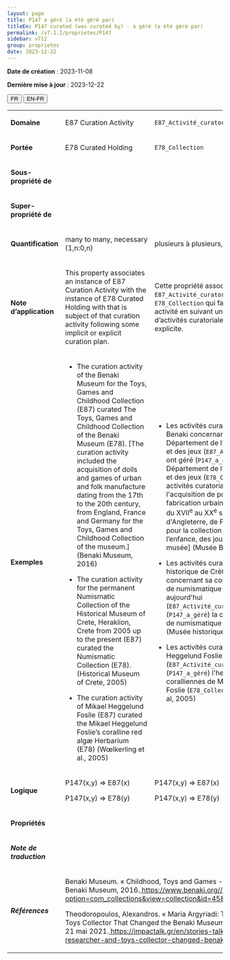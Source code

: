 ```yaml
---
layout: page
title: P147 a géré (a été géré par)
titleEn: P147 curated (was curated by) - a géré (a été géré par)
permalink: /v7.1.2/proprietes/P147
sidebar: v712
group: proprietes
date: 2023-12-22
---
```


**Date de création** : 2023-11-08

**Dernière mise à jour** : 2023-12-22

<div class="lang-buttons">
 <button id="fr" class="activate">FR</button>
 <button id="en-fr">EN-FR</button>
</div>

<table>
<tbody>
<tr>
<td><p><strong>Domaine</strong></p></td>
<td class="en">
<p>E87 Curation Activity</p>
</td>
<td>
<p><code class="language-plaintext highlighter-rouge">E87_Activité_curatoriale</code></p>
</td>
</tr>
<tr>
<td><p><strong>Portée</strong></p></td>
<td class="en">
<p>E78 Curated Holding</p>
</td>
<td>
<p><code class="language-plaintext highlighter-rouge">E78_Collection</code></p>
</td>
</tr>
<tr>
<td><p><strong>Sous-propriété de</strong></p></td>
<td class="en">
<p><sup></sup></p>
</td>
<td>
</td>
</tr>
<tr>
<td><p><strong>Super-propriété de</strong></p></td>
<td class="en">
</td>
<td>
</td>
</tr>
<tr>
<td><p><strong>Quantification</strong></p></td>
<td class="en">
<p>many to many, necessary (1,n:0,n)</p>
</td>
<td>
<p>plusieurs à plusieurs, nécessaire (1,n:0,n)</p>
</td>
</tr>
<tr>
<td><p><strong>Note d’application</strong></p></td>
<td class="en">
<p>This property associates an instance of E87 Curation Activity with the instance of E78 Curated Holding with that is subject of that curation activity following some implicit or explicit curation plan.</p>
</td>
<td>
<p>Cette propriété associe une instance de <code class="language-plaintext highlighter-rouge">E87_Activité_curatoriale</code> à l'instance de <code class="language-plaintext highlighter-rouge">E78_Collection</code> qui fait l'objet de cette activité en suivant un plan de gestion d’activités curatoriales implicite ou explicite.</p>
</td>
</tr>
<tr>
<td><p><strong>Exemples</strong></p></td>
<td class="en">
<ul>
<li><p>The curation activity of the Benaki Museum for the Toys, Games and Childhood Collection (E87) curated The Toys, Games and Childhood Collection of the Benaki Museum (E78). [The curation activity included the acquisition of dolls and games of urban and folk manufacture dating from the 17th to the 20th century, from England, France and Germany for the Toys, Games and Childhood Collection of the museum.] (Benaki Museum, 2016)</p>
</li>
<li><p>The curation activity for the permanent Numismatic Collection of the Historical Museum of Crete, Heraklion, Crete from 2005 up to the present (E87) curated the Numismatic Collection (E78). (Historical Museum of Crete, 2005)</p>
</li>
<li><p>The curation activity of Mikael Heggelund Foslie (E87) curated the Mikael Heggelund Foslie’s coralline red algæ Herbarium (E78) (Wœlkerling et al., 2005)</p>
</li>
</ul>
</td>
<td>
<ul>
<li><p>Les activités curatoriales du Musée Benaki concernant la collection du Département de l’enfance, des jouets et des jeux (<code class="language-plaintext highlighter-rouge">E87_Activité_curatoriale</code>) ont géré (<code class="language-plaintext highlighter-rouge">P147_a_géré</code>) la collection du Département de l’enfance, des jouets et des jeux (<code class="language-plaintext highlighter-rouge">E78_Collection</code>). [Les activités curatoriales comprenaient l'acquisition de poupées et de jeux de fabrication urbaine et populaire datant du XVII<sup>e</sup> au XX<sup>e</sup> siècle et provenant d'Angleterre, de France et d'Allemagne pour la collection du Département de l’enfance, des jouets et des jeux du musée] (Musée Benaki, 2016)</p>
</li>
<li><p>Les activités curatoriales du Musée historique de Crète à Héraklion concernant sa collection permanente de numismatique de 2005 à aujourd'hui (<code class="language-plaintext highlighter-rouge">E87_Activité_curatoriale</code>) ont géré (<code class="language-plaintext highlighter-rouge">P147_a_géré</code>) la collection permanente de numismatique (<code class="language-plaintext highlighter-rouge">E78_Collection</code>) (Musée historique de Crète, 2005)</p>
</li>
<li><p>Les activités curatoriales de Mikael Heggelund Foslie (<code class="language-plaintext highlighter-rouge">E87_Activité_curatoriale</code>) ont géré (<code class="language-plaintext highlighter-rouge">P147_a_géré</code>) l'herbier d'algues rouges coralliennes de Mikael Heggelund Foslie (<code class="language-plaintext highlighter-rouge">E78_Collection</code>) (Wœlkerling & al, 2005)</p>
</li>
</ul>
</td>
</tr>
<tr>
<td><p><strong>Logique</strong></p></td>
<td class="en">
<p>P147(x,y) ⇒ E87(x)</p>
<p>P147(x,y) ⇒ E78(y)</p>
</td>
<td>
<p>P147(x,y) ⇒ E87(x)</p>
<p>P147(x,y) ⇒ E78(y)</p>
</td>
</tr>
<tr>
<td><p><strong>Propriétés</strong></p></td>
<td class="en">
</td>
<td>
</td>
</tr>
<tr>
<td><p><strong><em>Note de traduction</em></strong></p></td>
<td colspan="2">
</td>
</tr>
<tr>
<td><p><strong><em>Références</em></strong></p></td>
<td colspan="2">
<p>Benaki Museum. « Childhood, Toys and Games - Μουσείο Μπενάκη ». Benaki Museum, 2016.<a href="https://www.benaki.org//index.php?option=com_collections&view=collection&id=45&Itemid=540&lang=el"><span class="underline"> </span></a><a href="https://www.benaki.org//index.php?option=com_collections&view=collection&id=45&Itemid=540&lang=el"><span class="underline">https://www.benaki.org//index.php?option=com_collections&view=collection&id=45&Itemid=540&lang=el</span></a>.</p>
<p>Theodoropoulos, Alexandros. « Maria Argyriadi: The Researcher and Toys Collector That Changed the Benaki Museum ». <em>ImpacTalk</em> (blog), 21 mai 2021.<a href="https://impactalk.gr/en/stories-talk/maria-argyriadi-researcher-and-toys-collector-changed-benaki-museum"><span class="underline"> </span></a><a href="https://impactalk.gr/en/stories-talk/maria-argyriadi-researcher-and-toys-collector-changed-benaki-museum"><span class="underline">https://impactalk.gr/en/stories-talk/maria-argyriadi-researcher-and-toys-collector-changed-benaki-museum</span></a>.</p>
</td>
</tr>
</tbody>
</table>
